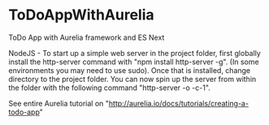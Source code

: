 # ToDoAppWithAurelia
ToDo App with Aurelia framework and ES Next

NodeJS - To start up a simple web server in the project folder, first globally install the http-server command with "npm install http-server -g". (In some environments you may need to use sudo). Once that is installed, change directory to the project folder. You can now spin up the server from within the folder with the following command "http-server -o -c-1".

See entire Aurelia tutorial on "http://aurelia.io/docs/tutorials/creating-a-todo-app"
